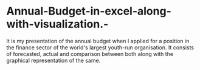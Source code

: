 # Annual-Budget-in-excel-along-with-visualization.-
It is my presentation of the annual budget when I applied for a position in the finance sector of the world's largest youth-run organisation. It consists of forecasted, actual and comparison between both along with the graphical representation of the same.
